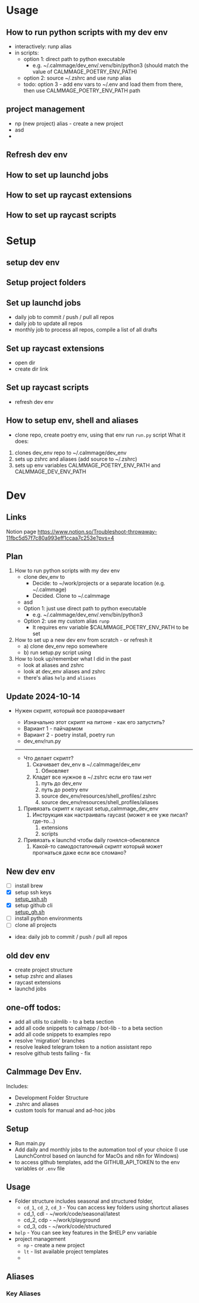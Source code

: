 # Usage
## How to run python scripts with my dev env
- interactively: runp alias
- in scripts: 
  - option 1: direct path to python executable
    - e.g. ~/.calmmage/dev_env/.venv/bin/python3 (should match the value of CALMMAGE_POETRY_ENV_PATH)
  - option 2: source ~/.zshrc and use runp alias
  - todo: option 3 - add env vars to ~/.env and load them from there, then use CALMMAGE_POETRY_ENV_PATH path

## project management
- np (new project) alias - create a new project
- asd
- 
## Refresh dev env
## How to set up launchd jobs
## How to set up raycast extensions
## How to set up raycast scripts

# Setup

## setup dev env
## Setup project folders
## Set up launchd jobs
- daily job to commit / push / pull all repos
- daily job to update all repos
- monthly job to process all repos, compile a list of all drafts

## Set up raycast extensions
- open dir
- create dir link

## Set up raycast scripts

- refresh dev env

## How to setup env, shell and aliases
- clone repo, create poetry env, using that env run `run.py` script
What it does:
1) clones dev_env repo to ~/.calmmage/dev_env
2) sets up zshrc and aliases (add source to ~/.zshrc)
3) sets up env variables CALMMAGE_POETRY_ENV_PATH and CALMMAGE_DEV_ENV_PATH

# Dev

## Links
Notion page
https://www.notion.so/Troubleshoot-throwaway-11fbc5d57f7c80a993eff1ccaa7c253e?pvs=4

## Plan
1. How to run python scripts with my dev env
    - clone dev_env to
        - Decide: to ~/work/projects or a separate location (e.g. ~/.calmmage)
        - Decided. Clone to ~/.calmmage
    - asd
    - Option 1: just use direct path to python executable
        - e.g. ~/.calmmage/dev_env/.venv/bin/python3
    - Option 2: use my custom alias `runp`
        - It requires env variable $CALMMAGE_POETRY_ENV_PATH to be set
2. How to set up a new dev env from scratch - or refresh it
    - a) clone dev_env repo somewhere
    - b) run setup.py script using
3. How to look up/remember what I did in the past
    - look at aliases and zshrc
    - look at dev_env aliases and zshrc
    - there's alias `help` and `aliases`

## Update 2024-10-14
- Нужен скрипт, который все разворачивает
    - Изначально этот скрипт на питоне - как его запустить?
    - Вариант 1 - пайчармом
    - Вариант 2 - poetry install, poetry run
    - dev_env/run.py
    
    ---
    
    - Что делает скрипт?
        1. Скачивает dev_env в ~/.calmmage/dev_env
            1. Обновляет
        2. Кладет все нужное в ~/.zshrc если его там нет
            1. путь до dev_env
            2. путь до poetry env
            3. source dev_env/resources/shell_profiles/.zshrc
            4. source dev_env/resources/shell_profiles/aliases
    1. Привязать скрипт к raycast setup_calmmage_dev_env
        1. Инструкция как настраивать raycast (может я ее уже писал? где-то…)
            1. extensions
            2. scripts
    2. Привязать к launchd чтобы daily гонялся-обновлялся
        1. Какой-то самодостаточный скрипт который может прогнаться даже если все сломано?

## New dev env

- [ ] install brew
- [x] setup ssh keys  
  [setup_ssh.sh](../try-nix/dev/unsorted/basic_setup/setup_ssh.sh)
- [x] setup github cli  
  [setup_gh.sh](../try-nix/dev/unsorted/basic_setup/setup_gh.sh)
- [ ] install python environments
- [ ] clone all projects
- idea: daily job to commit / push / pull all repos

## old dev env

- create project structure
- setup zshrc and aliases
- raycast extensions
- launchd jobs

## one-off todos:

- add all utils to calmlib - to a beta section
- add all code snippets to calmapp / bot-lib - to a beta section
- add all code snippets to examples repo
- resolve 'migration' branches
- resolve leaked telegram token to a notion assistant repo
- resolve github tests failing - fix

## Calmmage Dev Env.
Includes:

- Development Folder Structure
- .zshrc and aliases
- custom tools for manual and ad-hoc jobs

## Setup

- Run main.py
- Add daily and monthly jobs to the automation tool of your choice (I use
  LaunchControl based on launchd for MacOs and n8n for Windows)
- to access github templates, add the GITHUB_API_TOKEN to the env variables or `.env` file

## Usage

- Folder structure includes seasonal and structured folder,
    - `cd_1`, `cd_2`, `cd_3` - You can access key folders using shortcut aliases
    - cd_1, cdl - ~/work/code/seasonal/latest
    - cd_2, cdp - ~/work/playground
    - cd_3, cds - ~/work/code/structured
- `help` - You can see key features in the $HELP env variable
- project management
    - `np` - create a new project
    - `lt` - list available project templates
    -

## Aliases

### Key Aliases
